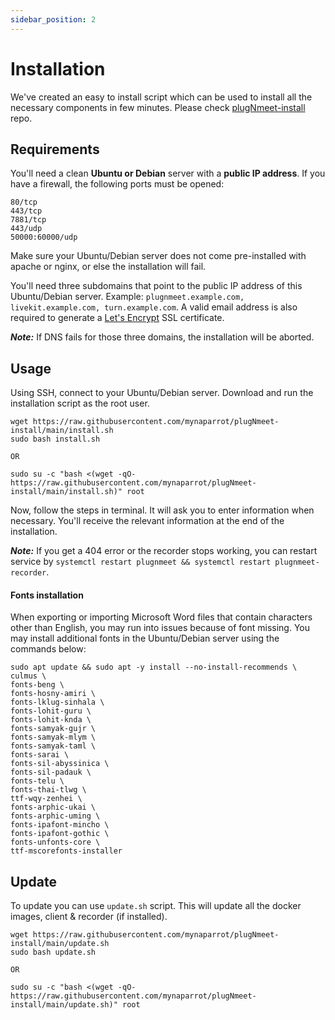 ```yaml
---
sidebar_position: 2
---
```


# Installation

We've created an easy to install script which can be used to install all the necessary components in few minutes. Please check [plugNmeet-install](https://github.com/mynaparrot/plugNmeet-install) repo.

## Requirements

You'll need a clean **Ubuntu or Debian** server with a **public IP address**. If you have a firewall, the following ports must be
opened:

```
80/tcp
443/tcp
7881/tcp
443/udp
50000:60000/udp
```

Make sure your Ubuntu/Debian server does not come pre-installed with apache or nginx, or else the installation will fail.

You'll need three subdomains that point to the public IP address of this Ubuntu/Debian server.
Example: `plugnmeet.example.com, livekit.example.com, turn.example.com`. A valid email address is also required to
generate a [Let's Encrypt](https://letsencrypt.org/) SSL certificate.

**_Note:_** If DNS fails for those three domains, the installation will be aborted.

## Usage

Using SSH, connect to your Ubuntu/Debian server. Download and run the installation script as the root user.

```
wget https://raw.githubusercontent.com/mynaparrot/plugNmeet-install/main/install.sh
sudo bash install.sh

OR

sudo su -c "bash <(wget -qO- https://raw.githubusercontent.com/mynaparrot/plugNmeet-install/main/install.sh)" root
```

Now, follow the steps in terminal. It will ask you to enter information when necessary. You'll receive the relevant
information at the end of the installation.

**_Note:_** If you get a 404 error or the recorder stops working, you can restart service
by `systemctl restart plugnmeet && systemctl restart plugnmeet-recorder`.

#### Fonts installation

When exporting or importing Microsoft Word files that contain characters other than English, you may run into issues because of font missing. You may install additional fonts in the Ubuntu/Debian server using the commands below:

```
sudo apt update && sudo apt -y install --no-install-recommends \
culmus \
fonts-beng \
fonts-hosny-amiri \
fonts-lklug-sinhala \
fonts-lohit-guru \
fonts-lohit-knda \
fonts-samyak-gujr \
fonts-samyak-mlym \
fonts-samyak-taml \
fonts-sarai \
fonts-sil-abyssinica \
fonts-sil-padauk \
fonts-telu \
fonts-thai-tlwg \
ttf-wqy-zenhei \
fonts-arphic-ukai \
fonts-arphic-uming \
fonts-ipafont-mincho \
fonts-ipafont-gothic \
fonts-unfonts-core \
ttf-mscorefonts-installer
```

## Update

To update you can use `update.sh` script. This will update all the docker images, client & recorder (if installed).

```
wget https://raw.githubusercontent.com/mynaparrot/plugNmeet-install/main/update.sh
sudo bash update.sh

OR

sudo su -c "bash <(wget -qO- https://raw.githubusercontent.com/mynaparrot/plugNmeet-install/main/update.sh)" root
```
